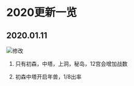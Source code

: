 # 2020更新一览

## 2020.01.11

![修改](https://img.shields.io/badge/ueqt-%E4%BF%AE%E6%94%B9-yellowgreen.svg)

1. 只有初森，中塔，上洞，秘岛，12宫会增加战数

2. 初森中塔开启年兽，1/8出率
